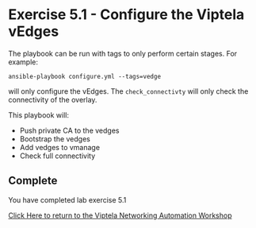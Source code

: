 # Exercise 5.1 - Configure the Viptela vEdges


The playbook can be run with tags to only perform certain stages.  For example:

```shell
ansible-playbook configure.yml --tags=vedge
```
will only configure the vEdges.  The `check_connectivty` will only check the connectivity of the overlay.

This playbook will:
* Push private CA to the vedges
* Bootstrap the vedges
* Add vedges to vmanage
* Check full connectivity

## Complete

You have completed lab exercise 5.1

[Click Here to return to the Viptela Networking Automation Workshop](../../README_AUTOMATION.md)